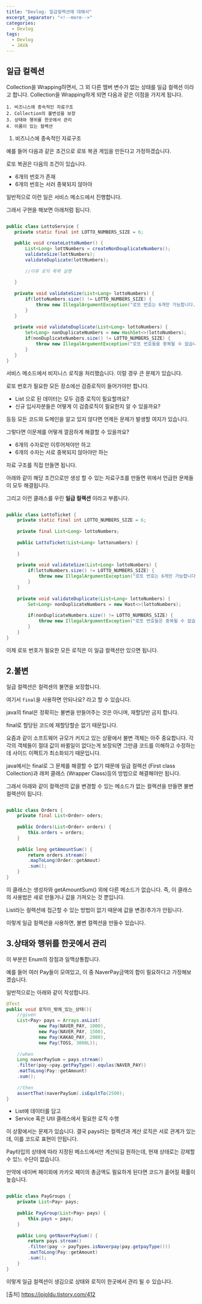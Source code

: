 ```yaml
---
title: "Devlog: 일급컬렉션에 대해서"
excerpt_separator: "<!--more-->"
categories:
  - Devlog
tags:
  - Devlog
  - JAVA
---
```

  
일급 컬렉션  
--

Collection을 Wrapping하면서, 그 외 다른 멤버 변수가 없는 상태를 일급 컬렉션 이라고 합니다.
Collection을 Wrapping하게 되면 다음과 같은 이점을 가지게 됩니다.

    1. 비즈니스에 종속적인 자료구조
    2. Collection의 불변성을 보장
    3. 상태와 행위를 한곳에서 관리
    4. 이름이 있는 컬렉션
    


1. 비즈니스에 종속적인 자료구조

예를 들어 다음과 같은 조건으로 로또 복권 게임을 만든다고 가정하겠습니다.

로또 복권은 다음의 조건이 있습니다.

 - 6개의 번호가 존재
 - 6개의 번호는 서러 종북되지 않아야  
 
 일반적으로 이런 일은 서비스 메소드에서 진행합니다.
 
 그래서 구현을 해보면 아래처럼 됩니다.
 
 ```java

public class LottoService {
    private static final int LOTTO_NUMBERS_SIZE = 6;
    
    public void createLottoNumber() {
        List<Long> lottNumbers = createNonDouplicateNumbers();
        validateSize(lottNumbers);
        validateDuplicate(lottNumbers);
        
        //이후 로직 쭉쭉 실행
        
    }
    
    private void validateSize(List<Long> lottoNumbers) {
        if(lottoNumbers.size() != LOTTO_NUMBERS_SIZE) {
            throw new IllegalArgumentException("로또 번호는 6개만 가능합니다.");
        }
    }
    
    private void validateDuplicate(List<Long> lottoNumbers) {
        Set<Long> nonDuplicateNumbers = new HashSet<>(lottoNumbers);
        if(nonDuplicateNumbers.size() != LOTTO_NUMBERS_SIZE) {
            throw new IllegalArgumentException("로또 번호들을 중복될 수 없습니다.");
        }
    }
}
```

서비스 메소드에서 비지니스 로직을 처리했습니다.
이럴 경우 큰 문제가 있습니다.

로또 번호가 필요한 모든 장소에선 검증로직이 들어가야만 합니다.

 - List<Long> 으로 된 데이터는 모두 검증 로직이 필요할까요?
 - 신규 입사자분들은 어떻게 이 검증로직이 필요한지 알 수 있을까요?
 
 등등 모든 코드와 도메인을 알고 있지 않다면 언제든 문제가 발생할 여지가 있습니다.
 
 그렇다면 이문제를 어떻게 깔끔하게 해결할 수 있을까요?
  
  - 6개의 수자로만 이루어져야만 하고
  - 6개의 수자는 서로 중복되지 않아야만 하는
  
  자료 구조를 직접 만들면 됩니다.
  

아래와 같이 해당 조건으로만 생성 할 수 있는 자료구조를 만들면 위에서 언급한 문제들이 모두 해결됩니다.

그리고 이런 클래스를 우린 **일급 컬렉션** 이라고 부릅니다.

```java

public class LottoTicket {
    private static final int LOTTO_NUMBERS_SIZE = 6;
    
    private final List<Long> lottoNumbers;
    
    public LottoTicket(List<Long> lottonumbers) {
        
    }
    
    private void validateSize(List<Long> lottoNumbers) {
        if(lottoNumbers.size() != LOTTO_NUMBERS_SIZE) {
            throw new IllegalArgumentException("로또 번호는 6개만 가능합니다.");
        }    
    }
    
    private void validateDuplicate(List<Long> lottoNumbers) {
        Set<Long> nonDuplicateNumbers = new Hast<>(lottoNumbers);
        
        if(nonDuplicateNumbers.size() != LOTTO_NUMBERS_SIZE) {
            throw new IllegalArgumentException("로또 번호들은 중복될 수 없습니다.");
        }
    }
}
```

이제 로또 번호가 필요한 모든 로직은 이 일급 컬렉션만 있으면 됩니다.


2.불변
-

일급 컬렉션은 컬력센의 불면을 보장합니다.

여기서 `final`을 사용하면 안되나요? 라고 할 수 있습니다.

java의 final은 정확히는 불변을 만들어주는 것은 아니며, 재할당만 금지 합니다.

final로 할당된 코드에 재할당할순 없기 때문입니다.

요즘과 같이 소프트웨어 규모가 커지고 있는 상황에서 불변 객체는 아주 중요합니다.
각각의 객체들이 절대 값이 바뀔일이 없다는게 보장되면 그만큼 코드를 이해하고 수정하는데 사이드 이펙트가 최소화되기 때문입니다.

java에서는 final로 그 문제를 해결할 수 없기 때문에 일급 컬렉션 (First class Collection)과 래퍼 클래스 (Wrapper Class)등의 방법으로 해결해야만 됩니다.

그래서 아래와 같이 컬렉션의 값을 변경할 수 있는 메소드가 없는 컬렉션을 만들면 불변 컬렉션이 됩니다.

```java

public class Orders { 
    private final List<Order> oders;
    
    public Orders(List<Order> orders) {
        this.orders = orders;
    }
    
    public long getAmountSum() {
        return orders.stream()
        .mapToLong(Order::getAmout)
        .sum();
    }
}
```

이 클래스는 생성자와 getAmountSum() 외에 다른 메소드가 없습니다.
즉, 이 클래스의 사용법은 새로 만들거나 값을 가져오는 것 뿐입니다.

List라는 컬렉션에 접근할 수 있는 방법이 없기 때문에 값을 변경/추가가 안됩니다.

이렇게 일급 컬렉션을 사용하면, 불변 컬렉션을 만들수 있습니다.

3.상태와 행위를 한곳에서 관리
---

이 부분읜 Enum의 장점과 일맥상통합니다.

예를 들어 여러 Pay들이 모여있고, 이 중 NaverPay금액의 합이 필요하다고 가정해보겠습니다.

일반적으로는 아래와 같이 작성합니다.

```java
@Test
public void 로직이_밖에_있는_상태(){
    //given
    List<Pay> pays = Arrays.asList(
            new Pay(NAVER_PAY, 1000),
            new Pay(NAVER_PAY, 1500),
            new Pay(KAKAO_PAY, 2000),
            new Pay(TOSS, 3000L));
    
    //when
    Long naverPaySum = pays.stream()
    .filter(pay->pay.getPayType().equlas(NAVER_PAY))
    .matToLong(Pay::getAmount)
    .sum();
    
    //then
    assertThat(naverPaySum).isEqultTo(2500);
}
```

 - List에 데이터를 담고
 - Service 혹은 Util 클래스에서 필요한 로직 수행
 

이 상황에서는 문제가 있습니다.
결국 pays라는 컬렉션과 계산 로직은 서로 관계가 있는데, 이를 코드로 표현이 안됩니다.

Pay타입의 상태에 따라 지정된 메소드에서만 계산되길 원하는데, 현재 상태로는 강제할 수 있느 수단이 없습니다.

만약에 네이버 페이외에 카카오 페이의 총금액도 필요하게 된다면 코드가 흩어질 확률이 높습니다.

```java

public class PayGroups {
    private List<Pay> pays;
    
    public PayGroup(List<Pay> pays) {
        this.pays = pays;
    }
    
    public Long getNaverPaySum() {
        return pays.stream()
        .filter(pay -> payTypes.isNaverpay(pay.getpayType()))
        .matToLong(Pay::getAmount)
        .sum();
    }
}
```

이렇게 일급 컬렉션이 생김으로 상태와 로직이 한곳에서 관리 될 수 있습니다.


 [출처] https://jojoldu.tistory.com/412